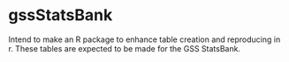 # gssStatsBank
Intend to make an R package to enhance table creation and reproducing in r. These tables are expected to be made for the GSS StatsBank. 
